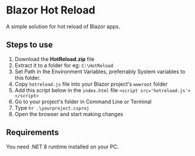 # Blazor Hot Reload
A simple solution for hot reload of Blazor apps.

## Steps to use
1. Download the **HotReload.zip** file
2. Extract it to a folder for eg: `C:\HotReload`
3. Set Path in the Environment Variables, preferrably System variables to this folder.
4. Copy `hotreload.js` file into your Blazor project's `wwwroot` folder
5. Add this script below in the `index.html` file `<script src='hotreload.js'></script>`
6. Go to your project's folder in Command Line or Terminal
7. Type `hr .\yourproject.csproj`
8. Open the browser and start making changes   
   
## Requirements
You need .NET 8 runtime installed on your PC.
